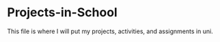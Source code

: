 # Projects-in-School

This file is where I will put my projects, activities, and assignments in uni. 
